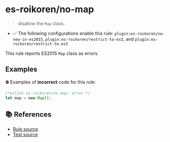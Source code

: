 # es-roikoren/no-map
> disallow the `Map` class.

- ✅ The following configurations enable this rule: `plugin:es-roikoren/no-new-in-es2015`, `plugin:es-roikoren/restrict-to-es3`, and `plugin:es-roikoren/restrict-to-es5`

This rule reports ES2015 `Map` class as errors.

## Examples

⛔ Examples of **incorrect** code for this rule:

```js
/*eslint es-roikoren/no-map: error */
let map = new Map();
```

## 📚 References

- [Rule source](https://github.com/roikoren755/eslint-plugin-es/blob/v2.0.6/src/rules/no-map.ts)
- [Test source](https://github.com/roikoren755/eslint-plugin-es/blob/v2.0.6/tests/src/rules/no-map.ts)
